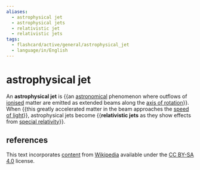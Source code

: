 ```yaml
---
aliases:
  - astrophysical jet
  - astrophysical jets
  - relativistic jet
  - relativistic jets
tags:
  - flashcard/active/general/astrophysical_jet
  - language/in/English
---
```


# astrophysical jet

An __astrophysical jet__ is {{an [astronomical](astronomy.md) phenomenon where outflows of [ionised](ionization.md) matter are emitted as extended beams along the [axis of rotation](rotation.md)}}. When {{this greatly accelerated matter in the beam approaches the [speed of light](speed%20of%20light.md)}}, astrophysical jets become {{__relativistic jets__ as they show effects from [special relativity](special%20relativity.md)}}. <!--SR:!2025-05-11,197,310!2025-05-27,199,310!2025-07-29,265,330-->

## references

This text incorporates [content](https://en.wikipedia.org/wiki/astrophysical_jet) from [Wikipedia](Wikipedia.md) available under the [CC BY-SA 4.0](https://creativecommons.org/licenses/by-sa/4.0/) license.
